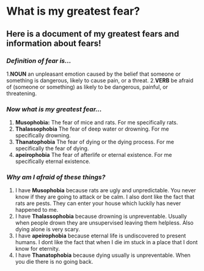# What is my greatest fear?
## Here is a document of my greatest fears and information about fears!
### *Definition of fear is...*
1.**NOUN** an unpleasant emotion caused by the belief that someone or something is dangerous, likely to cause pain, or a threat.
2.**VERB** be afraid of (someone or something) as likely to be dangerous, painful, or threatening.
### *Now what is my greatest fear...*
1. **Musophobia:** The fear of mice and rats. For me specifically rats.
2. **Thalassophobia** The fear of deep water or drowning. For me specifically drowning.
3. **Thanatophobia** The fear of dying or the dying process. For me specifically the fear of dying.
4. **apeirophobia** The fear of afterlife or eternal existence. For me specifically eternal existence.
### *Why am I afraid of these things?*
1.  I have **Musophobia** because rats are ugly and unpredictable. You never know if they are going to attack or be calm. I also dont like the fact that rats are pests. They can enter your house which luckily has never happened to me.
2.  I have **Thalassophobia** because drowning is unpreventable. Usually when people drown they are unsupervised leaving them helpless. Also dying alone is very scary.
3.  I have **apeirophobia** because eternal life is undiscovered to present humans. I dont like the fact that when I die im stuck in a place that I dont know for eternity.
4.  I have **Thanatophobia** because dying usually is unpreventable. When you die there is no going back.

